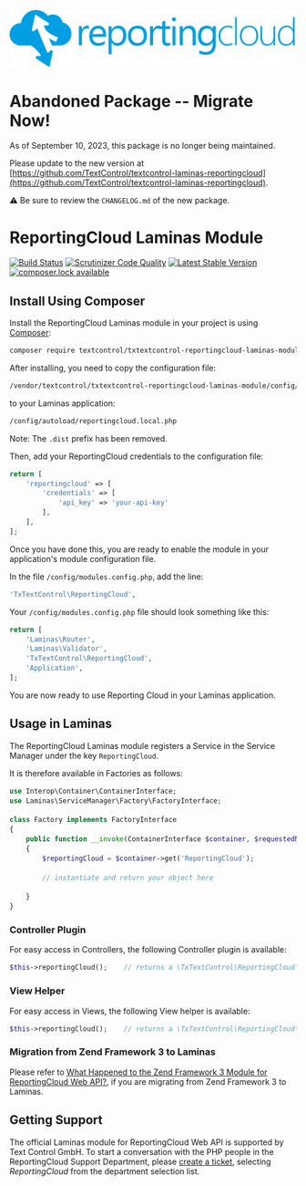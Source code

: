 ![Logo](./resource/rc_logo_512.png)


# Abandoned Package -- Migrate Now!

As of September 10, 2023, this package is no longer being maintained.

Please update to the new version at [https://github.com/TextControl/textcontrol-laminas-reportingcloud](https://github.com/TextControl/textcontrol-laminas-reportingcloud).

⚠️ Be sure to review the `CHANGELOG.md` of the new package.


# ReportingCloud Laminas Module

[![Build Status](https://scrutinizer-ci.com/g/TextControl/txtextcontrol-reportingcloud-php-laminas-module/badges/build.png?b=master)](https://scrutinizer-ci.com/g/TextControl/txtextcontrol-reportingcloud-php-laminas-module/build-status/master)
[![Scrutinizer Code Quality](https://scrutinizer-ci.com/g/TextControl/txtextcontrol-reportingcloud-php-laminas-module/badges/quality-score.png?b=master)](https://scrutinizer-ci.com/g/TextControl/txtextcontrol-reportingcloud-php-laminas-module/?branch=master)
[![Latest Stable Version](https://poser.pugx.org/textcontrol/txtextcontrol-reportingcloud-laminas-module/v/stable)](https://packagist.org/packages/textcontrol/txtextcontrol-reportingcloud-laminas-module)
[![composer.lock available](https://poser.pugx.org/textcontrol/txtextcontrol-reportingcloud-laminas-module/composerlock)](https://packagist.org/packages/textcontrol/txtextcontrol-reportingcloud-laminas-module)


## Install Using Composer

Install the ReportingCloud Laminas module in your project is using [Composer](http://getcomposer.org):

```bash
composer require textcontrol/txtextcontrol-reportingcloud-laminas-module:^3.0
```

After installing, you need to copy the configuration file:

```bash
/vendor/textcontrol/txtextcontrol-reportingcloud-laminas-module/config/reportingcloud.local.php.dist
```
to your Laminas application: 

```bash
/config/autoload/reportingcloud.local.php
```

Note: The `.dist` prefix has been removed.

Then, add your ReportingCloud credentials to the configuration file:

```php
return [
    'reportingcloud' => [
        'credentials' => [
            'api_key' => 'your-api-key'
        ],
    ],
];
```

Once you have done this, you are ready to enable the module in your application's module configuration file.

In the file `/config/modules.config.php`, add the line:

```php
'TxTextControl\ReportingCloud',
```

Your `/config/modules.config.php` file should look something like this:

```php
return [
    'Laminas\Router',
    'Laminas\Validator',
    'TxTextControl\ReportingCloud',
    'Application',
];
```

You are now ready to use Reporting Cloud in your Laminas application.

## Usage in Laminas

The ReportingCloud Laminas module registers a Service in the Service Manager under the key `ReportingCloud`.

It is therefore available in Factories as follows:

```php
use Interop\Container\ContainerInterface;
use Laminas\ServiceManager\Factory\FactoryInterface;

class Factory implements FactoryInterface
{
    public function __invoke(ContainerInterface $container, $requestedName, ?array $options = null)
    {
        $reportingCloud = $container->get('ReportingCloud');

        // instantiate and return your object here
        
    }
}
```

### Controller Plugin

For easy access in Controllers, the following Controller plugin is available:

```php
$this->reportingCloud();    // returns a \TxTextControl\ReportingCloud\ReportingCloud instance
```

### View Helper

For easy access in Views, the following View helper is available:

```php
$this->reportingCloud();    // returns a \TxTextControl\ReportingCloud\ReportingCloud instance
```

### Migration from Zend Framework 3 to Laminas

Please refer to [What Happened to the Zend Framework 3 Module for ReportingCloud Web API?](./doc/zend-framework.md), if you are migrating from Zend Framework 3 to Laminas.

 ## Getting Support
 
 The official Laminas module for ReportingCloud Web API is supported by Text Control GmbH. To start a conversation with the PHP people in the ReportingCloud Support Department, please [create a ticket](https://support.textcontrol.com/new-ticket), selecting _ReportingCloud_ from the department selection list.
